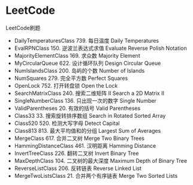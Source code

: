 # LeetCode
LeetCode刷题
* DailyTemperaturesClass 739. 每日温度 Daily Temperatures
* EvalRPNClass 150. 逆波兰表达式求值 Evaluate Reverse Polish Notation
* MajorityElementClass 169. 求众数 Majority Element 
* MyCircularQueue 622. 设计循环队列 Design Circular Queue
* NumIslandsClass 200. 岛屿的个数 Number of Islands
* NumSquares 279. 完全平方数 Perfect Squares
* OpenLock 752. 打开转盘锁 Open the Lock
* SearchMatrixClass 240. 搜索二维矩阵 II Search a 2D Matrix II
* SingleNumberClass 136. 只出现一次的数字 Single Number
* ValidParentheses 20. 有效的括号 Valid Parentheses
* Class33 33. 搜索旋转排序数组 Search in Rotated Sorted Array
* Class520 520. 检测大写字母 Detect Capital
* Class813 813. 最大平均值和的分组 Largest Sum of Averages
* MergeClass 617. 合并二叉树 Merge Two Binary Trees
* HammingDistanceClass 461. 汉明距离 Hamming Distance
* InvertTreeClass 226. 翻转二叉树 Invert Binary Tree
* MaxDepthClass 104. 二叉树的最大深度 Maximum Depth of Binary Tree
* ReverseListClass 206. 反转链表 Reverse Linked List
* MergeTwoListsClass 21. 合并两个有序链表 Merge Two Sorted Lists
